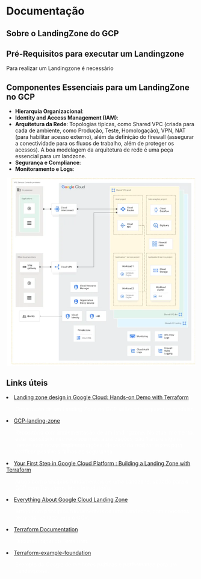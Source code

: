 # Documentação

## Sobre o LandingZone do GCP

## Pré-Requisitos para executar um Landingzone

Para realizar um Landingzone é necessário 

## Componentes Essenciais para um LandingZone no GCP

- <b>Hierarquia Organizacional</b>: 
- <b>Identity and Access Management (IAM)</b>:
- <b>Arquitetura da Rede</b>: Topologias típicas, como Shared VPC (criada para cada de ambiente, como Produção, Teste, Homologação), VPN, NAT (para habilitar acesso externo), além da definição do firewall (assegurar a conectividade para os fluxos de trabalho, além de proteger os acessos). A boa modelagem da arquitetura de rede é uma peça essencial para um landzone.
- <b>Segurança e Compliance</b>:
- <b>Monitoramento e Logs</b>:


<div style="text-align: center;  ">
  <img src="../images/estrutura_landingzone_gcp.webp" alt="Texto Alternativo" width="500">
</div>

## Links úteis


<la>
    <li><a href="https://medium.com/google-cloud/hands-on-gcp-landing-zone-with-terraform-code-44393a776139">Landing zone design in Google Cloud: Hands-on Demo with Terraform<a>
    <ul style="text-decoration: none; color: white;">Construção de um Landing Zone no GCP utilizando arquitetura modular.</ul></li>
    <li><a href="https://github.com/ollionorg/gcp-landing-zone">GCP-landing-zone<a>
    <ul style="text-decoration: none; color: white;">Repositório com implementação de um landingzone. No atual momento, este repositório não recebeu mais atualizações, são 1 ano e alguns meses sem novas implementações. Necessário realizar testes para verificar possíveis falhas de segurança.</ul></li>
    <li><a href="https://medium.com/google-cloud/your-first-step-in-google-cloud-platform-building-a-landing-zone-with-terraform-d9fe764edbcb">Your First Step in Google Cloud Platform : Building a Landing Zone with Terraform<a>
    <ul style="text-decoration: none; color: white;">Artigo com princípios fundamentais de uma Landzone, voltado para o GCP com Terraform. Mais introdutório.</ul></li>
    <li><a href="https://medium.com/google-cloud/everything-about-google-cloud-landing-zone-19ccd90af844">Everything About Google Cloud Landing Zone <a><ul style="text-decoration: none; color: white;">Artigo com princípios fundamentais de uma Landzone, com conceitos técnicos, voltado para o GCP.</ul></li>
    <li><a href="https://developer.hashicorp.com/terraform/docs">Terraform Documentation<a> <ul style="text-decoration: none; color: white;">Documentação do Terraform.</ul></li>
    <li><a href="https://github.com/terraform-google-modules/terraform-example-foundation">Terraform-example-foundation<a> <ul style="text-decoration: none; color: white;">Exemplo da Google de melhores práticas e performance para um Landingzone.</ul></li>



    
</la>

